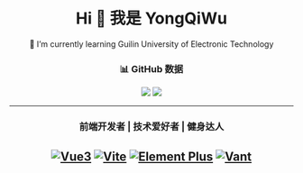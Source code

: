
<div align="center">

# Hi 👋 我是 **YongQiWu**
 🌱 I’m currently learning Guilin University of Electronic Technology


### 📊 GitHub 数据
![](https://github-readme-stats.vercel.app/api?username=QiYongWu&show_icons=true&theme=radical)
![](https://github-readme-stats.vercel.app/api/top-langs/?username=QiYongWu&layout=compact)

---

### 前端开发者 | 技术爱好者 | 健身达人

[![Vue3](https://img.shields.io/badge/-Vue3-4FC08D?style=flat&logo=Vue.js&logoColor=white)](https://vuejs.org/)
[![Vite](https://img.shields.io/badge/-Vite-646CFF?style=flat&logo=Vite&logoColor=white)](https://vitejs.dev/)
[![Element Plus](https://img.shields.io/badge/-Element%20Plus-409EFF?style=flat&logo=Element&logoColor=white)](https://element-plus.org/)
[![Vant](https://img.shields.io/badge/-Vant-1989fa?style=flat&logo=Vue.js&logoColor=white)](https://vant-ui.github.io/)
---
</div>
